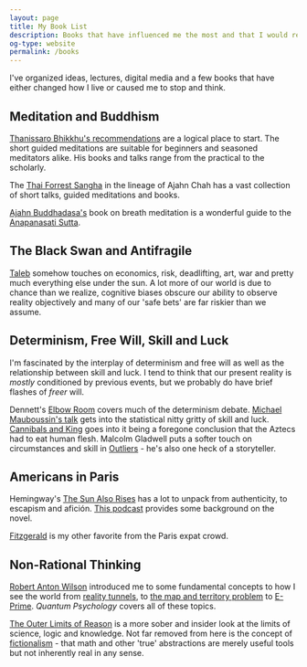 ```yaml
---
layout: page
title: My Book List 
description: Books that have influenced me the most and that I would recommend 
og-type: website
permalink: /books
---
```


I've organized ideas, lectures, digital media and a few books that have either changed how I live or caused me to stop and think. 

## Meditation and Buddhism 

[Thanissaro Bhikkhu's recommendations][0] are a logical place to start. The short guided meditations are suitable for beginners and seasoned meditators alike. His books and talks range from the practical to the scholarly. 

The [Thai Forrest Sangha][1] in the lineage of Ajahn Chah has a vast collection of short talks, guided meditations and books.

[Ajahn Buddhadasa's][2] book on breath meditation is a wonderful guide to the [Anapanasati Sutta][3]. 

## The Black Swan and Antifragile 

[Taleb][4] somehow touches on economics, risk, deadlifting, art, war and pretty much everything else under the sun. A lot more of our world is due to chance than we realize, cognitive biases obscure our ability to observe reality objectively and many of our 'safe bets' are far riskier than we assume. 

## Determinism, Free Will, Skill and Luck 

I'm fascinated by the interplay of determinism and free will as well as the relationship between skill and luck. I tend to think that our present reality is *mostly* conditioned by previous events, but we probably do have brief flashes of *freer* will.  

Dennett's [Elbow Room][5] covers much of the determinism debate. [Michael Mauboussin's talk][6] gets into the statistical nitty gritty of skill and luck. [Cannibals and King][7] goes into it being a foregone conclusion that the Aztecs had to eat human flesh. Malcolm Gladwell puts a softer touch on circumstances and skill in [Outliers][8] - he's also one heck of a storyteller. 

## Americans in Paris 

Hemingway's [The Sun Also Rises][9] has a lot to unpack from authenticity, to escapism and afición. [This podcast][10] provides some background on the novel. 

[Fitzgerald][11] is my other favorite from the Paris expat crowd. 

## Non-Rational Thinking 

[Robert Anton Wilson][13] introduced me to some fundamental concepts to how I see the world from [reality tunnels][14], to [the map and territory problem][15] to [E-Prime][16]. *Quantum Psychology* covers all of these topics. 

[The Outer Limits of Reason][17] is a more sober and insider look at the limits of science, logic and knowledge. Not far removed from here is the concept of [fictionalism][18] - that math and other 'true' abstractions are merely useful tools but not inherently real in any sense. 
 
[0]: http://www.dhammatalks.org/recommended.html  
[1]: https://forestsangha.org/teachings/audio
[2]: http://www.suanmokkh.org/buddhadasa
[3]: https://en.wikipedia.org/wiki/Anapanasati_Sutta 
[4]: https://en.wikipedia.org/wiki/Nassim_Nicholas_Taleb 
[5]: https://en.wikipedia.org/wiki/Elbow_Room_(book) 
[6]: https://www.youtube.com/watch?v=1JLfqBsX5Lc 
[7]: https://en.wikipedia.org/wiki/Cannibals_and_Kings 
[8]: https://en.wikipedia.org/wiki/Outliers_(book) 
[9]: https://en.wikipedia.org/wiki/The_Sun_Also_Rises
[10]: http://www.artofmanliness.com/2016/07/21/podcast-219-the-real-life-story-of-hemingway-and-the-sun-also-rises/ 
[11]: https://en.wikipedia.org/wiki/F._Scott_Fitzgerald
[13]: https://en.wikipedia.org/wiki/Robert_Anton_Wilson 
[14]: https://en.wikipedia.org/wiki/Reality_tunnel
[15]: https://en.wikipedia.org/wiki/Map–territory_relation
[16]: https://en.wikipedia.org/wiki/E-Prime
[17]: https://www.newscientist.com/article/mg22029411-200-the-edge-of-reason-when-logic-fails-us/
[18]: https://en.wikipedia.org/wiki/Philosophy_of_mathematics#Fictionalism 